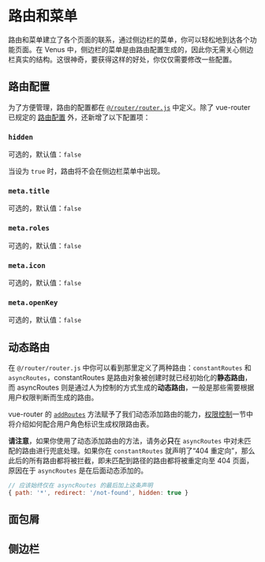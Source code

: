 # 路由和菜单

路由和菜单建立了各个页面的联系，通过侧边栏的菜单，你可以轻松地到达各个功能页面。在 Venus 中，侧边栏的菜单是由路由配置生成的，因此你无需关心侧边栏真实的结构。这很神奇，要获得这样的好处，你仅仅需要修改一些配置。

## 路由配置

为了方便管理，路由的配置都在 [`@/router/router.js`]() 中定义。除了 vue-router 已规定的 [路由配置](https://router.vuejs.org/zh/api/#routes) 外，还新增了以下配置项：

### `hidden`
可选的，默认值：`false`

当设为 `true` 时，路由将不会在侧边栏菜单中出现。

### `meta.title`
可选的，默认值：`false`



### `meta.roles`
可选的，默认值：`false`



### `meta.icon`
可选的，默认值：`false`



### `meta.openKey`
可选的，默认值：`false`


## 动态路由

在 `@/router/router.js` 中你可以看到那里定义了两种路由：`constantRoutes` 和 `asyncRoutes`，constantRoutes 是路由对象被创建时就已经初始化的**静态路由**，而 asyncRoutes 则是通过人为控制的方式生成的**动态路由**，一般是那些需要根据用户权限判断而生成的路由。

vue-router 的 [`addRoutes`](https://router.vuejs.org/zh/api/#router-addroutes) 方法赋予了我们动态添加路由的能力，[权限控制](/docs/dev/permission)一节中将介绍如何配合用户角色标识生成权限路由表。

**请注意**，如果你使用了动态添加路由的方法，请务必**只**在 `asyncRoutes` 中对未匹配的路由进行兜底处理。如果你在 `constantRoutes` 就声明了“404 重定向”，那么此后的所有路由都将被拦截，即未匹配到路径的路由都将被重定向至 404 页面，原因在于 `asyncRoutes` 是在后面动态添加的。
```js
// 应该始终仅在 asyncRoutes 的最后加上这条声明
{ path: '*', redirect: '/not-found', hidden: true }
```

## 面包屑



## 侧边栏


